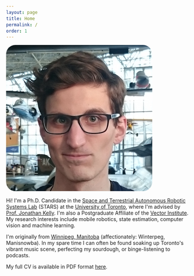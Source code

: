 ```yaml
---
layout: page
title: Home
permalink: /
order: 1
---
```


<div>
<img class="col one right" style="border-radius: 25px" src="/assets/img/headshot.jpg">
<p>
Hi! I'm a Ph.D. Candidate in the <a href="//starslab.ca/" target="_blank">Space and Terrestrial Autonomous Robotic Systems Lab</a> (STARS) at the <a href="//utoronto.ca/" target="_blank">University of Toronto</a>, where I'm advised by <a href="//jonathankelly.info" target="_blank">Prof. Jonathan Kelly</a>. I'm also a Postgraduate Affiliate of the <a href="//vectorinstitute.ai" target="_blank">Vector Institute</a>.
My research interests include mobile robotics, state estimation, computer vision and machine learning.
<p>
</p>
I'm originally from <a href="//www.google.ca/maps/place/Winnipeg,+MB" target="_blank">Winnipeg, Manitoba</a> (affectionately: Winterpeg, Manisnowba).
In my spare time I can often be found soaking up Toronto's vibrant music scene, perfecting my sourdough, or binge-listening to podcasts.
</p>
<p>
My full CV is available in PDF format <a href="{{ site.baseurl }}/assets/docs/cv.pdf">here</a>.
</p>
</div>
